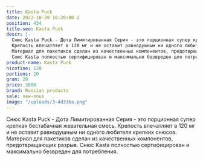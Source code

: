 ```yaml
---
title: Kasta Puck
date: 2022-10-20 16:20:00 Z
position: 434
title-seo: Kasta Puck
descr: |-
  Снюс Kasta Puck - Дота Лимитированная Серия - это порционная супер крепкая бестабачная жевательная смесь.
  Крепость впечатляет в 120 мг и не оставит равнодушным ни одного любителя крепких снюсов.
  Материал для пакетиков сделан из качественных компонентов, предотвращающих разрыв.
  Снюс Kasta полностью сертифицирован и максимально безвреден для потребления.
product-name: Kasta Puck
nicotine: 120
portions: 20
gram: 20
price: 3000
brand: Russian products
sale: new-snus
image: "/uploads/3-4d33ba.png"
---
```


Снюс Kasta Puck - Дота Лимитированная Серия - это порционная супер крепкая бестабачная жевательная смесь.
Крепость впечатляет в 120 мг и не оставит равнодушным ни одного любителя крепких снюсов.
Материал для пакетиков сделан из качественных компонентов, предотвращающих разрыв.
Снюс Kasta полностью сертифицирован и максимально безвреден для потребления.